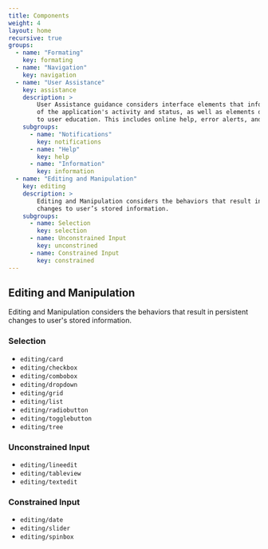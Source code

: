 ```yaml
---
title: Components
weight: 4
layout: home
recursive: true
groups:
  - name: "Formating"
    key: formating
  - name: "Navigation"
    key: navigation
  - name: "User Assistance"
    key: assistance
    description: >
        User Assistance guidance considers interface elements that inform users
        of the application's activity and status, as well as elements dedicated
        to user education. This includes online help, error alerts, and status alerts.
    subgroups:
      - name: "Notifications"
        key: notifications
      - name: "Help"
        key: help
      - name: "Information"
        key: information
  - name: "Editing and Manipulation"
    key: editing
    description: >
        Editing and Manipulation considers the behaviors that result in persistent
        changes to user’s stored information.
    subgroups:
      - name: Selection
        key: selection
      - name: Unconstrained Input
        key: unconstrined
      - name: Constrained Input
        key: constrained
---
```


Editing and Manipulation
------------------------

Editing and Manipulation considers the behaviors that result in
persistent changes to user's stored information.

### Selection

-   `editing/card`
-   `editing/checkbox`
-   `editing/combobox`
-   `editing/dropdown`
-   `editing/grid`
-   `editing/list`
-   `editing/radiobutton`
-   `editing/togglebutton`
-   `editing/tree`

### Unconstrained Input

-   `editing/lineedit`
-   `editing/tableview`
-   `editing/textedit`

### Constrained Input

-   `editing/date`
-   `editing/slider`
-   `editing/spinbox`
